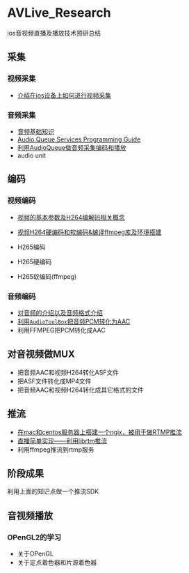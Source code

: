 # AVLive_Research
ios音视频直播及播放技术预研总结


## 采集 

### 视频采集 

* [介绍在ios设备上如何进行视频采集](https://juejin.im/post/5cdaee84e51d453a506b0f0f)


### 音频采集 

* [音频基础知识](https://juejin.im/post/5ced12e6f265da1b5d578bb5)
* [Audio Queue Services Programming Guide](https://juejin.im/post/5cdb8a88518825123570f4f3)
* [利用AudioQueue做音频采集编码和播放](https://juejin.im/post/5ced1568f265da1b6f4355b9)
* audio unit

## 编码 

### 视频编码

* [视频的基本参数及H264编解码相关概念](https://juejin.im/post/5cf07dfdf265da1b8466ca8c)
* [视频H264硬编码和软编码&编译ffmpeg库及环境搭建](https://juejin.im/post/5cf0cf63f265da1bc64ba8e0)

* H265编码
* H265硬编码
* H265软编码(ffmpeg)

### 音频编码 

* [对音频的介绍以及音频格式介绍](https://juejin.im/post/5ced12e6f265da1b5d578bb5)
* [利用`AudioToolBox`把音频PCM转化为AAC](https://juejin.im/post/5ced1568f265da1b6f4355b9)
* 利用FFMPEG把PCM转化成AAC

## 对音视频做MUX 

* 把音频AAC和视频H264转化ASF文件
* 把ASF文件转化成MP4文件
* 把音频AAC和视频H264转化成其它格式的文件

## 推流 

* [在mac和centos服务器上搭建一个ngix，被用于做RTMP推流](https://juejin.im/post/5d1c1f2c6fb9a07ecb0bc32f)
* [直播简单实现——利用librtm推流](https://juejin.im/post/5d1c1f2c6fb9a07ecb0bc32f)
* 利用ffmpeg推流到rtmp服务

## 阶段成果
利用上面的知识点做一个推流SDK 


## 音视频播放 

### OPenGL2的学习 
  * 关于OPenGL
  * 关于定点着色器和片源着色器




